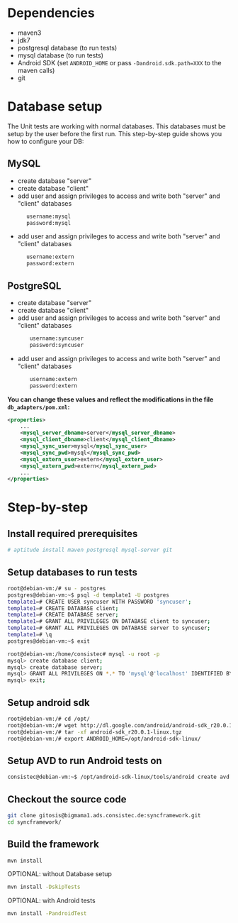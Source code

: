 Dependencies
============

 * maven3
 * jdk7
 * postgresql database (to run tests)
 * mysql database (to run tests)
 * Android SDK (set `ANDROID_HOME` or pass `-Dandroid.sdk.path=XXX` to the maven calls) 
 * git

Database setup
==============

The Unit tests are working with normal databases. This databases must be setup by the user before the first run. This step-by-step guide shows you how to configure your DB:

MySQL
-----
 * create database "server" 
 * create database "client" 
 * add user and assign privileges to access and write both "server" and "client" databases
```bash
      username:mysql 
      password:mysql 
```
 * add user and assign privileges to access and write both "server" and "client" databases
```bash
      username:extern 
      password:extern 
```

PostgreSQL
----------
 * create database "server" 
 * create database "client" 
 * add user and assign privileges to access and write both "server" and "client" databases
```bash
       username:syncuser 
       password:syncuser 
```
 * add user and assign privileges to access and write both "server" and "client" databases
```bash
       username:extern 
       password:extern 
```

**You can change these values and reflect the modifications in the file `db_adapters/pom.xml`:**
```xml
<properties>
    ...
    <mysql_server_dbname>server</mysql_server_dbname>
    <mysql_client_dbname>client</mysql_client_dbname>
    <mysql_sync_user>mysql</mysql_sync_user>
    <mysql_sync_pwd>mysql</mysql_sync_pwd>
    <mysql_extern_user>extern</mysql_extern_user>
    <mysql_extern_pwd>extern</mysql_extern_pwd>
    ...
</properties>
```

Step-by-step
============

Install required prerequisites
------------------------------

```bash
# aptitude install maven postgresql mysql-server git
```

Setup databases to run tests
----------------------------
```bash
root@debian-vm:/# su - postgres
postgres@debian-vm:~$ psql -d template1 -U postgres
template1=# CREATE USER syncuser WITH PASSWORD 'syncuser';
template1=# CREATE DATABASE client;
template1=# CREATE DATABASE server;
template1=# GRANT ALL PRIVILEGES ON DATABASE client to syncuser;
template1=# GRANT ALL PRIVILEGES ON DATABASE server to syncuser;
template1=# \q
postgres@debian-vm:~$ exit

root@debian-vm:/home/consistec# mysql -u root -p
mysql> create database client;
mysql> create database server;
mysql> GRANT ALL PRIVILEGES ON *.* TO 'mysql'@'localhost' IDENTIFIED BY 'mysql' WITH GRANT OPTION;
mysql> exit;
```

Setup android sdk
-----------------
```bash
root@debian-vm:/# cd /opt/
root@debian-vm:/# wget http://dl.google.com/android/android-sdk_r20.0.1-linux.tgz
root@debian-vm:/# tar -xf android-sdk_r20.0.1-linux.tgz
root@debian-vm:/# export ANDROID_HOME=/opt/android-sdk-linux/
```

Setup AVD to run Android tests on
---------------------------------

```bash
consistec@debian-vm:~$ /opt/android-sdk-linux/tools/android create avd -n TestDevice -t android-10 -c 128M
```

Checkout the source code
------------------------
```bash
git clone gitosis@bigmama1.ads.consistec.de:syncframework.git
cd syncframework/
```

Build the framework
-------------------
```bash
mvn install
```

OPTIONAL: without Database setup
```bash
mvn install -DskipTests
```
OPTIONAL: with Android tests
```bash
mvn install -PandroidTest
```

